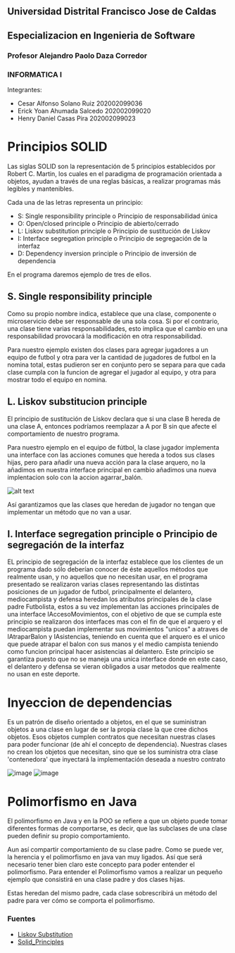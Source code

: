 ## Universidad Distrital Francisco Jose de Caldas
## Especializacion en Ingenieria de Software
### Profesor Alejandro Paolo Daza Corredor
### INFORMATICA I

Integrantes:

- Cesar Alfonso Solano Ruiz  202002099036
- Erick Yoan Ahumada Salcedo 202002099020
- Henry Daniel Casas Pira    202002099023 		


# Principios SOLID

Las siglas SOLID son la representación de 5 principios establecidos por Robert C. Martin, los cuales en el paradigma de programación orientada a objetos, 
ayudan a través de una reglas básicas, a realizar programas más legibles y mantenibles.

Cada una de las letras representa un principio:

- S: Single responsibility principle o Principio de responsabilidad única
- O: Open/closed principle o Principio de abierto/cerrado
- L: Liskov substitution principle o Principio de sustitución de Liskov
- I: Interface segregation principle o Principio de segregación de la interfaz
- D: Dependency inversion principle o Principio de inversión de dependencia

En el programa daremos ejemplo de tres de ellos.

## S. Single responsibility principle

Como su propio nombre indica, establece que una clase, componente o microservicio debe ser responsable de una sola cosa. Si por el contrario, una clase tiene varias responsabilidades, esto implica que el cambio en una responsabilidad provocará la modificación en otra responsabilidad.

Para nuestro ejemplo existen dos clases para agregar jugadores a un equipo de futbol y otra para ver la cantidad de jugadores de futbol en la nomina total, estas pudieron ser en conjunto pero se separa para que cada clase cumpla con la funcion de agregar el jugador al equipo, y otra para mostrar todo el equipo en nomina.


## L. Liskov substitucion principle 

El principio de sustitución de Liskov declara que si una clase B hereda de una clase A, entonces podríamos reemplazar a A por B sin que afecte el 
comportamiento de nuestro programa.

Para nuestro ejemplo en el equipo de fútbol, la clase jugador implementa una interface con las acciones comunes que hereda a todos sus clases hijas, 
pero para añadir una nueva acción para la clase arquero, no la añadimos en nuestra interface principal en cambio añadimos una nueva implentacion solo 
con la accion agarrar_balón.

![alt text](https://github.com/scesar87/SOLID_Principles/blob/master/images/Liskov.png)

Así garantizamos que las clases que heredan de jugador no tengan que implementar un método que no van a usar.


## I. Interface segregation principle o Principio de segregación de la interfaz

EL principio de segregación de la interfaz establece que los clientes de un programa dado sólo deberían conocer de éste aquellos métodos que realmente usan,
 y no aquellos que no necesitan usar, en el programa presentado se realizaron varias clases representando las distintas posiciones de un jugador de futbol, 
principalmente el delantero, mediocampista y defensa heredan los atributos principales de la clase padre Futbolista, estos a su vez implementan las acciones 
principales de una interface IAccesoMovimientos, con el objetivo de que se cumpla este principio se realizaron dos interfaces mas con el fin de que el arquero
y el mediocampista puedan implementar sus movimientos "unicos" a atraves de IAtraparBalon y IAsistencias, teniendo en cuenta que el arquero es el unico que puede
atrapar el balon con sus manos y el medio campista teniendo como funcion principal hacer asistencias al delantero. 
Este principio se garantiza puesto que no se maneja una unica interface donde en este caso, el delantero y defensa se vieran obligados a usar metodos 
que realmente no usan en este deporte.

# Inyeccion de dependencias

Es un patrón de diseño orientado a objetos, en el que se suministran objetos a una clase en lugar de ser la propia clase la que cree dichos objetos. Esos objetos cumplen contratos que necesitan nuestras clases para poder funcionar (de ahí el concepto de dependencia). Nuestras clases no crean los objetos que necesitan, sino que se los suministra otra clase 'contenedora' que inyectará la implementación deseada a nuestro contrato

![image](https://user-images.githubusercontent.com/46467018/150595156-e9aa5d2d-a325-4907-abe8-0c9a9273f526.png)
![image](https://user-images.githubusercontent.com/46467018/150595298-0b1e6c7a-2587-45a1-8ede-83d8f413ccd7.png)


# Polimorfismo en Java

El polimorfismo en Java y en la POO se refiere a que un objeto puede tomar diferentes formas de comportarse, es decir, que las subclases de una clase pueden definir su propio comportamiento.

Aun así compartir comportamiento de su clase padre. Como se puede ver, la herencia y el polimorfismo en java van muy ligados.
Así que será necesario tener bien claro este concepto para poder entender el polimorfismo.
Para entender el Polimorfismo vamos a realizar un pequeño ejemplo que consistirá en una clase padre y dos clases hijas.

Estas heredan del mismo padre, cada clase sobrescribirá un método del padre para ver cómo se comporta el polimorfismo.

### Fuentes

- [Liskov Substitution](https://tech.tribalyte.eu/blog-principios-solid-liskov)
- [Solid_Principles](https://enmilocalfunciona.io/principios-solid/)

